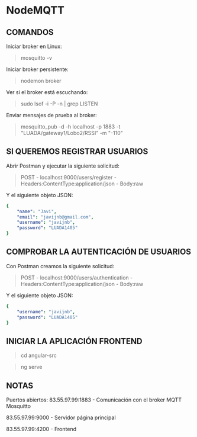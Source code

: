 # NodeMQTT

## COMANDOS

Iniciar broker en Linux:

> mosquitto -v

Iniciar broker persistente: 

> nodemon broker

Ver si el broker está escuchando:

> sudo lsof -i -P -n | grep LISTEN

Enviar mensajes de prueba al broker:

> mosquitto_pub -d -h localhost -p 1883 -t "LUADA/gateway1/Lobo2/RSSI" -m "-110"

## SI QUEREMOS REGISTRAR USUARIOS

Abrir Postman y ejecutar la siguiente solicitud:

> POST - localhost:9000/users/register - Headers:ContentType:application/json - Body:raw

Y el siguiente objeto JSON:

```yaml
{
    "name": "Javi",
    "email": "javijnb@gmail.com",
    "username": "javijnb",
    "password": "LUADA1405"
}
```

## COMPROBAR LA AUTENTICACIÓN DE USUARIOS

Con Postman creamos la siguiente solicitud:

> POST - localhost:9000/users/authentication - Headers:ContentType:application/json - Body:raw

Y el siguiente objeto JSON:

```yaml
{
    "username": "javijnb",
    "password": "LUADA1405"
}
```

## INICIAR LA APLICACIÓN FRONTEND

> cd angular-src

> ng serve

## NOTAS

Puertos abiertos:
83.55.97.99:1883 - Comunicación con el broker MQTT Mosquitto

83.55.97.99:9000 - Servidor página principal

83.55.97.99:4200 - Frontend
